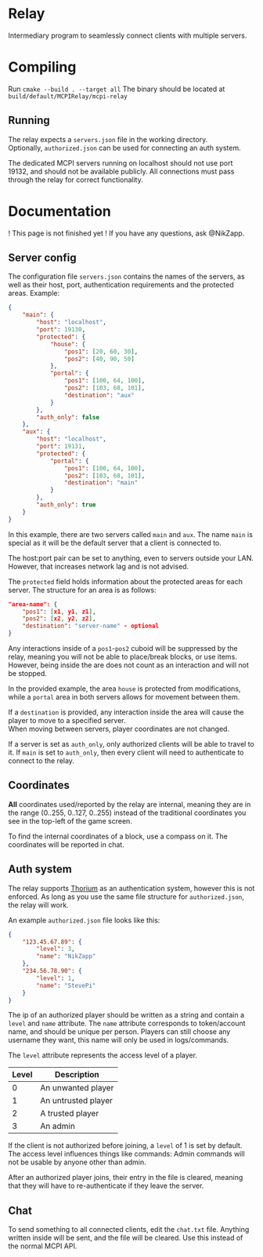 # Relay
Intermediary program to seamlessly connect clients with multiple servers.
# Compiling
Run `cmake --build . --target all`
The binary should be located at `build/default/MCPIRelay/mcpi-relay`
## Running 
The relay expects a `servers.json` file in the working directory.  
Optionally, `authorized.json` can be used for connecting an auth system.

The dedicated MCPI servers running on localhost should not use port 19132, and should not be available publicly. All connections must pass through the relay for correct functionality.
# Documentation
! This page is not finished yet !
If you have any questions, ask @NikZapp.
## Server config
The configuration file `servers.json` contains the names of the servers, as well as their host, port, authentication requirements and the protected areas. 
Example:
```json
{
	"main": {
		"host": "localhost",
		"port": 19130,
		"protected": {
			"house": {
				"pos1": [20, 60, 30],
				"pos2": [40, 90, 50]
			},
			"portal": {
				"pos1": [100, 64, 100],
				"pos2": [103, 68, 101],
				"destination": "aux"
			}
		},
		"auth_only": false
	},
	"aux": {
		"host": "localhost",
		"port": 19131,
		"protected": {
			"portal": {
				"pos1": [100, 64, 100],
				"pos2": [103, 68, 101],
				"destination": "main"
			}
		},
		"auth_only": true
	}
}

```
In this example, there are two servers called `main` and `aux`. The name `main` is special as it will be the default server that a client is connected to.

The host:port pair can be set to anything, even to servers outside your LAN. However, that increases network lag and is not advised.

The `protected` field holds information about the protected areas for each server. The structure for an area is as follows:
```json
"area-name": {
	"pos1": [x1, y1, z1],
	"pos2": [x2, y2, z2],
	"destination": "server-name" - optional
}
```
Any interactions inside of a `pos1`-`pos2` cuboid will be suppressed by the relay, meaning you will not be able to place/break blocks, or use items. However, being inside the are does not count as an interaction and will not be stopped.

In the provided example, the area `house` is protected from modifications, while a `portal` area in both servers allows for movement between them.

If a `destination` is provided, any interaction inside the area will cause the player to move to a specified server.  
When moving between servers, player coordinates are not changed.

If a server is set as `auth_only`, only authorized clients will be able to travel to it. If `main` is set to `auth_only`, then every client will need to authenticate to connect to the relay.
## Coordinates
**All** coordinates used/reported by the relay are internal, meaning they are in the range (0..255, 0..127, 0..255) instead of the traditional coordinates you see in the top-left of the game screen.

To find the internal coordinates of a block, use a compass on it. The coordinates will be reported in chat.
## Auth system
The relay supports [Thorium](https://github.com/NikZapp/thorium-server) as an authentication system, however this is not enforced. As long as you use the same file structure for `authorized.json`, the relay will work.

An example `authorized.json` file looks like this:
```json
{
	"123.45.67.89": {
        "level": 3,
        "name": "NikZapp"
    },
	"234.56.78.90": {
        "level": 1,
        "name": "StevePi"
    }
}
```
The ip of an authorized player should be written as a string and contain a `level` and `name` attribute. The `name` attribute corresponds to token/account name, and should be unique per person. Players can still choose any username they want, this name will only be used in logs/commands.

The `level` attribute represents the access level of a player.

| Level | Description         |
| ----- | ------------------- |
| 0     | An unwanted player  |
| 1     | An untrusted player |
| 2     | A trusted player    |
| 3     | An admin            |

If the client is not authorized before joining, a `level` of 1 is set by default.  
The access level influences things like commands: Admin commands will not be usable by anyone other than admin.

After an authorized player joins, their entry in the file is cleared, meaning that they will have to re-authenticate if they leave the server.

## Chat
To send something to all connected clients, edit the `chat.txt` file. Anything written inside will be sent, and the file will be cleared. Use this instead of the normal MCPI API.
